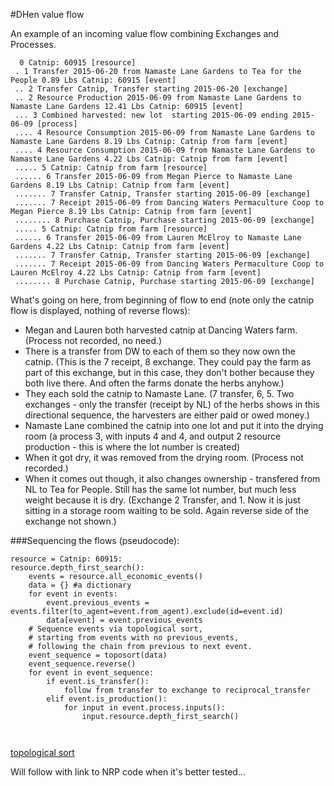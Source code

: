 #DHen value flow

An example of an incoming value flow combining Exchanges and Processes.

```
  0 Catnip: 60915 [resource]
 . 1 Transfer 2015-06-20 from Namaste Lane Gardens to Tea for the People 0.89 Lbs Catnip: 60915 [event]
 .. 2 Transfer Catnip, Transfer starting 2015-06-20 [exchange]
 .. 2 Resource Production 2015-06-09 from Namaste Lane Gardens to Namaste Lane Gardens 12.41 Lbs Catnip: 60915 [event]
 ... 3 Combined harvested: new lot  starting 2015-06-09 ending 2015-06-09 [process]
 .... 4 Resource Consumption 2015-06-09 from Namaste Lane Gardens to Namaste Lane Gardens 8.19 Lbs Catnip: Catnip from farm [event]
 .... 4 Resource Consumption 2015-06-09 from Namaste Lane Gardens to Namaste Lane Gardens 4.22 Lbs Catnip: Catnip from farm [event]
 ..... 5 Catnip: Catnip from farm [resource]
 ...... 6 Transfer 2015-06-09 from Megan Pierce to Namaste Lane Gardens 8.19 Lbs Catnip: Catnip from farm [event]
 ....... 7 Transfer Catnip, Transfer starting 2015-06-09 [exchange]
 ....... 7 Receipt 2015-06-09 from Dancing Waters Permaculture Coop to Megan Pierce 8.19 Lbs Catnip: Catnip from farm [event]
 ........ 8 Purchase Catnip, Purchase starting 2015-06-09 [exchange]
 ..... 5 Catnip: Catnip from farm [resource]
 ...... 6 Transfer 2015-06-09 from Lauren McElroy to Namaste Lane Gardens 4.22 Lbs Catnip: Catnip from farm [event]
 ....... 7 Transfer Catnip, Transfer starting 2015-06-09 [exchange]
 ....... 7 Receipt 2015-06-09 from Dancing Waters Permaculture Coop to Lauren McElroy 4.22 Lbs Catnip: Catnip from farm [event]
 ........ 8 Purchase Catnip, Purchase starting 2015-06-09 [exchange]
```

What's going on here, from beginning of flow to end (note only the catnip flow is displayed, nothing of reverse flows):
* Megan and Lauren both harvested catnip at Dancing Waters farm. (Process not recorded, no need.)
* There is a transfer from DW to each of them so they now own the catnip. (This is the 7 receipt, 8 exchange. They could pay the farm as part of this exchange, but in this case, they don't bother because they both live there.  And often the farms donate the herbs anyhow.)
* They each sold the catnip to Namaste Lane. (7 transfer, 6, 5. Two exchanges - only the transfer (receipt by NL) of the herbs shows in this directional sequence, the harvesters are either paid or owed money.)
* Namaste Lane combined the catnip into one lot and put it into the drying room (a process 3, with inputs 4 and 4, and output 2 resource production - this is where the lot number is created)
* When it got dry, it was removed from the drying room.  (Process not recorded.)
* When it comes out though, it also changes ownership - transfered from NL to Tea for People.  Still has the same lot number, but much less weight because it is dry. (Exchange 2 Transfer, and 1. Now it is just sitting in a storage room waiting to be sold.  Again reverse side of the exchange not shown.)

###Sequencing the flows (pseudocode):

```
resource = Catnip: 60915:
resource.depth_first_search():
    events = resource.all_economic_events()
    data = {} #a dictionary
    for event in events:
        event.previous_events = events.filter(to_agent=event.from_agent).exclude(id=event.id)
        data[event] = event.previous_events
    # Sequence events via topological sort, 
    # starting from events with no previous_events,
    # following the chain from previous to next event.
    event_sequence = toposort(data) 
    event_sequence.reverse()
    for event in event_sequence:
        if event.is_transfer():
            follow from transfer to exchange to reciprocal_transfer
        elif event.is_production():
            for input in event.process.inputs():
                input.resource.depth_first_search()
                
        
```
 [topological sort](https://bitbucket.org/ericvsmith/toposort/src/25b5894c4229cb888f77cf0c077c05e2464446ac/toposort.py?at=default&fileviewer=file-view-default)

Will follow with link to NRP code when it's better tested...
